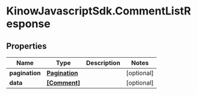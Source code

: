 # KinowJavascriptSdk.CommentListResponse

## Properties
Name | Type | Description | Notes
------------ | ------------- | ------------- | -------------
**pagination** | [**Pagination**](Pagination.md) |  | [optional] 
**data** | [**[Comment]**](Comment.md) |  | [optional] 


